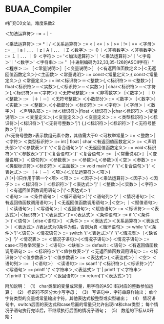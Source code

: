 # BUAA_Compiler

#扩充C0文法，难度系数2

＜加法运算符＞ ::= +｜-

＜乘法运算符＞ ::= *｜/
＜关系运算符＞ ::=  <｜<=｜>｜>=｜!=｜==
＜字母＞   ::= ＿｜a｜．．．｜z｜A｜．．．｜Z
＜数字＞   ::= ０｜＜非零数字＞
＜非零数字＞  ::= １｜．．．｜９
＜字符＞      ::=   '＜加法运算符＞'｜'＜乘法运算符＞'｜'＜字母＞'｜'＜数字＞'
＜字符串＞    ::=  "｛十进制编码为32,33,35-126的ASCII字符｝"                         
＜程序＞      ::= ［＜常量说明＞］［＜变量说明＞］
{＜有返回值函数定义＞|＜无返回值函数定义＞}＜主函数＞
＜常量说明＞   ::=  const＜常量定义＞;{ const＜常量定义＞;}
＜常量定义＞   ::=   int＜标识符＞＝＜整数＞{,＜标识符＞＝＜整数＞}
                    | float＜标识符＞＝＜实数＞{,＜标识符＞＝＜实数＞}
                    | char＜标识符＞＝＜字符＞{,＜标识符＞＝＜字符＞}
＜无符号整数＞  ::=  ＜非零数字＞｛＜数字＞｝｜０
＜整数＞        ::= ［＋｜－］＜无符号整数＞
＜小数部分＞    ::=  ＜数字＞｛＜数字＞｝
＜实数＞        ::=  ＜整数＞.＜小数部分＞
＜标识符＞      ::=  ＜字母＞｛＜字母＞｜＜数字＞｝
＜声明头部＞    ::=  int＜标识符＞|float ＜标识符＞|char＜标识符＞
＜变量说明＞    ::=  ＜变量定义＞;{＜变量定义＞;}
＜变量定义＞    ::=  ＜类型标识符＞(＜标识符＞|＜标识符＞'['＜无符号整数＞']')
{,(＜标识符＞|＜标识符＞'['＜无符号整数＞']' )}  
//<无符号整数>表示数组元素个数，其值需大于0
＜可枚举常量＞  ::=  ＜整数＞|＜字符＞
＜类型标识符＞  ::=  int | float | char
＜有返回值函数定义＞  ::=  ＜声明头部＞'('＜参数表＞')' '{'＜复合语句＞'}'
＜无返回值函数定义＞  ::=  void＜标识符＞'('＜参数表＞')''{'＜复合语句＞'}'
＜复合语句＞   ::= ［＜常量说明＞］［＜变量说明＞］＜语句列＞
＜参数表＞     ::=  ＜参数＞{,＜参数＞}|＜空＞
＜参数＞       ::=  ＜类型标识符＞＜标识符＞
＜主函数＞     ::=  void main'('')' '{'＜复合语句＞'}'
＜表达式＞     ::= ［＋｜－］＜项＞{＜加法运算符＞＜项＞}  
// [+|-]只作用于第一个<项>
＜项＞         ::=  ＜因子＞{＜乘法运算符＞＜因子＞}
＜因子＞       ::=  ＜标识符＞｜＜标识符＞'['＜表达式＞']'｜＜整数＞|＜实数＞
|＜字符＞｜＜有返回值函数调用语句＞|'('＜表达式＞')'         
＜语句＞       ::=  ＜条件语句＞｜＜循环语句＞| '{'＜语句列＞'}'｜＜情况语句＞
|＜有返回值函数调用语句＞; | ＜无返回值函数调用语句＞;|＜空＞;
｜＜赋值语句＞;｜＜读语句＞;｜＜写语句＞;｜＜返回语句＞;
＜赋值语句＞   ::=  ＜标识符＞＝＜表达式＞|＜标识符＞'['＜表达式＞']'=＜表达式＞
＜条件语句＞   ::=  if '('＜条件＞')'＜语句＞［else＜语句＞］
＜条件＞       ::=  ＜表达式＞＜关系运算符＞＜表达式＞｜＜表达式＞ 
//表达式为0条件为假，否则为真
＜循环语句＞   ::=  while '('＜条件＞')'＜语句＞
＜情况语句＞   ::=  switch '('＜表达式＞')' '{'＜情况表＞［＜缺省＞］'}'
＜情况表＞     ::=  ＜情况子语句＞{＜情况子语句＞}
＜情况子语句＞ ::=  case＜可枚举常量＞：＜语句＞
＜缺省＞       ::=  default : ＜语句＞
＜有返回值函数调用语句＞ ::= ＜标识符＞'('＜值参数表＞')'
＜无返回值函数调用语句＞ ::= ＜标识符＞'('＜值参数表＞')'
＜值参数表＞   ::= ＜表达式＞{,＜表达式＞}｜＜空＞
＜语句列＞     ::= ｛＜语句＞｝
＜读语句＞     ::=  scanf '('＜标识符＞{,＜标识符＞}')'
＜写语句＞     ::=  printf '(' ＜字符串＞,＜表达式＞ ')'
| printf '('＜字符串＞ ')'|printf '('＜表达式＞')'
＜返回语句＞   ::=  return['('＜表达式＞')']  

附加说明：
（1） char类型的变量或常量，用字符的ASCII码对应的整数参加运算；
（2） 标识符不区分大小写字母；
（3） 写语句中，字符串原样输出；
单个字符类型的变量或常量输出字符，其他表达式按整型或实型输出；
（4） 情况语句中，switch后面的表达式和case后面的常量只允许出现int和char类型；
每个情况子语句执行完毕后，不继续执行后面的情况子语句；
（5） 数组的下标从0开始；
